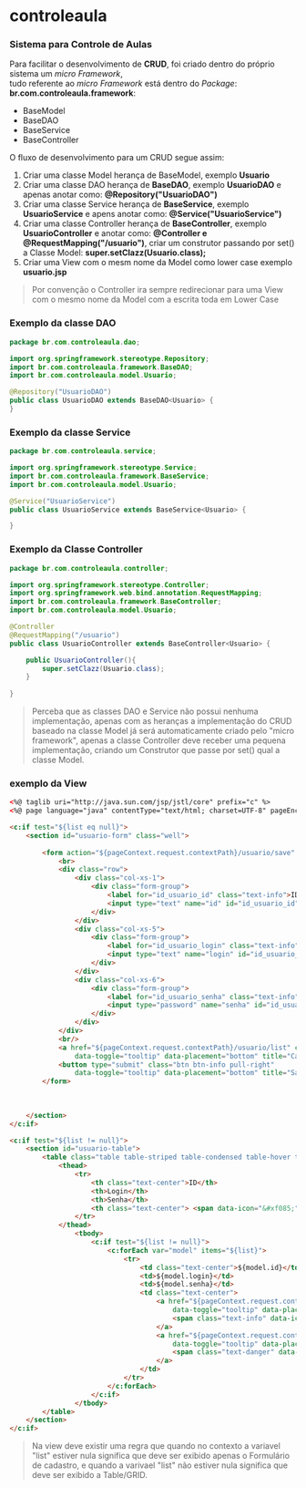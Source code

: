 # controleaula

### Sistema para Controle de Aulas

Para facilitar o desenvolvimento de **CRUD**, foi criado dentro do próprio sistema um *micro Framework*,   
tudo referente ao *micro Framework* está dentro do *Package*: **br.com.controleaula.framework**:

* BaseModel
* BaseDAO
* BaseService
* BaseController

O fluxo de desenvolvimento para um CRUD segue assim:

1. Criar uma classe Model herança de BaseModel, exemplo **Usuario**
2. Criar uma classe DAO herança de **BaseDAO**, exemplo **UsuarioDAO** e apenas anotar como: **@Repository("UsuarioDAO")**
2. Criar uma classe Service herança de **BaseService**, exemplo **UsuarioService** e apens anotar como: **@Service("UsuarioService")**
3. Criar uma classe Controller herança de **BaseController**, exemplo **UsuarioController** e anotar como: **@Controller e @RequestMapping("/usuario")**, criar um construtor passando por set() a Classe Model: **super.setClazz(Usuario.class);**
4. Criar uma View com o mesm nome da Model como lower case exemplo **usuario.jsp**

> Por convenção o Controller ira sempre redirecionar para uma View com o mesmo nome da Model com a escrita toda em Lower Case

### Exemplo da classe DAO   
```java
package br.com.controleaula.dao;

import org.springframework.stereotype.Repository;
import br.com.controleaula.framework.BaseDAO;
import br.com.controleaula.model.Usuario;

@Repository("UsuarioDAO")
public class UsuarioDAO extends BaseDAO<Usuario> {
}
```   

### Exemplo da classe Service   
```java
package br.com.controleaula.service;

import org.springframework.stereotype.Service;
import br.com.controleaula.framework.BaseService;
import br.com.controleaula.model.Usuario;

@Service("UsuarioService")
public class UsuarioService extends BaseService<Usuario> {

}
```   

### Exemplo da Classe Controller   
```java
package br.com.controleaula.controller;

import org.springframework.stereotype.Controller;
import org.springframework.web.bind.annotation.RequestMapping;
import br.com.controleaula.framework.BaseController;
import br.com.controleaula.model.Usuario;

@Controller
@RequestMapping("/usuario")
public class UsuarioController extends BaseController<Usuario> {

	public UsuarioController(){
		super.setClazz(Usuario.class);
	}
	
}
```

> Perceba que as classes DAO e Service não possui nenhuma implementação, apenas com as heranças a implementação do CRUD baseado na classe Model já será automaticamente criado pelo "micro framework", apenas a classe Controller deve receber uma pequena implementação, criando um Construtor que passe por set() qual a classe Model.

### exemplo da View   
```html
<%@ taglib uri="http://java.sun.com/jsp/jstl/core" prefix="c" %>
<%@ page language="java" contentType="text/html; charset=UTF-8" pageEncoding="UTF-8"%>

<c:if test="${list eq null}">
	<section id="usuario-form" class="well">
		
		<form action="${pageContext.request.contextPath}/usuario/save" method="post" id="id_form_usuario">
			<br>
			<div class="row">
	        	<div class="col-xs-1">
	        		<div class="form-group">
	        			<label for="id_usuario_id" class="text-info">ID</label>
	            		<input type="text" name="id" id="id_usuario_id" value="${model.id}" class="form-control text-center" readonly>
	            	</div>
	            </div>
	        	<div class="col-xs-5">
	        		<div class="form-group">
	        			<label for="id_usuario_login" class="text-info">Login</label>
	            		<input type="text" name="login" id="id_usuario_login" value="${model.login}" class="form-control text-center" required placeholder="Digite o nome do ${model_name} aqui...">
	            	</div>
	            </div>
				<div class="col-xs-6">
					<div class="form-group">
	        			<label for="id_usuario_senha" class="text-info">Senha</label>
						<input type="password" name="senha" id="id_usuario_senha" value="${model.senha}" class="form-control text-center" placeholder="Digite a Senha aqui...">
					</div>
				</div> 		            
	        </div>
			<br/>
			<a href="${pageContext.request.contextPath}/usuario/list" class="btn btn-default" 
				data-toggle="tooltip" data-placement="bottom" title="Cancelar Cadastro...">&nbsp;<span data-icon="&#xf00d;" aria-hidden="true"></span>&nbsp;</a>
			<button type="submit" class="btn btn-info pull-right" 
				data-toggle="tooltip" data-placement="bottom" title="Salvar novo Cadastro...">&nbsp;<span data-icon="&#xf0c7;" aria-hidden="true"></span>&nbsp;</button>
	    </form>
			    
	    
	    
	</section>
</c:if>

<c:if test="${list != null}">
	<section id="usuario-table">
		<table class="table table-striped table-condensed table-hover table-bordered">
		   	<thead>
		       	<tr>
		        	<th class="text-center">ID</th>
		            <th>Login</th>
			        <th>Senha</th>
		            <th class="text-center"> <span data-icon="&#xf085;" aria-hidden="true"></span> </th>
		        </tr>
		    </thead>
		      	<tbody>
		      		<c:if test="${list != null}">
		      			<c:forEach var="model" items="${list}">
				        	<tr>
					        	<td class="text-center">${model.id}</td>
					            <td>${model.login}</td>
						        <td>${model.senha}</td>
					            <td class="text-center">
					            	<a href="${pageContext.request.contextPath}/usuario/edit/${model.id}"
					            		data-toggle="tooltip" data-placement="left" title="Editar Registro...">
					            		<span class="text-info" data-icon="&#xf044;" aria-hidden="true" title="Editar Registro"></span>
					            	</a> 
					            	<a href="${pageContext.request.contextPath}/usuario/delete/${model.id}"
					            		data-toggle="tooltip" data-placement="bottom" title="Deletar Registro...">
					            		<span class="text-danger" data-icon="&#xf014;" aria-hidden="true" title="Deletar Registro"></span>
					            	</a>
					            </td>
				        	</tr>
				        </c:forEach>
			        </c:if>
		      	</tbody>
		</table>
	</section>
</c:if>
```

> Na view deve existir uma regra que quando no contexto a variavel "list" estiver nula significa que deve ser exibido apenas o Formulário de cadastro, e quando a varivael "list" não estiver nula significa que deve ser exibido a Table/GRID.


